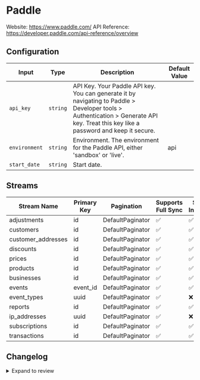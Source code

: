 # Paddle
Website: https://www.paddle.com/
API Reference: https://developer.paddle.com/api-reference/overview

## Configuration

| Input | Type | Description | Default Value |
|-------|------|-------------|---------------|
| `api_key` | `string` | API Key. Your Paddle API key. You can generate it by navigating to Paddle &gt; Developer tools &gt; Authentication &gt; Generate API key. Treat this key like a password and keep it secure. |  |
| `environment` | `string` | Environment. The environment for the Paddle API, either &#39;sandbox&#39; or &#39;live&#39;. | api |
| `start_date` | `string` | Start date.  |  |

## Streams
| Stream Name | Primary Key | Pagination | Supports Full Sync | Supports Incremental |
|-------------|-------------|------------|---------------------|----------------------|
| adjustments | id | DefaultPaginator | ✅ |  ✅  |
| customers | id | DefaultPaginator | ✅ |  ✅  |
| customer_addresses | id | DefaultPaginator | ✅ |  ✅  |
| discounts | id | DefaultPaginator | ✅ |  ✅  |
| prices | id | DefaultPaginator | ✅ |  ✅  |
| products | id | DefaultPaginator | ✅ |  ✅  |
| businesses | id | DefaultPaginator | ✅ |  ✅  |
| events | event_id | DefaultPaginator | ✅ |  ✅  |
| event_types | uuid | DefaultPaginator | ✅ |  ❌  |
| reports | id | DefaultPaginator | ✅ |  ✅  |
| ip_addresses | uuid | DefaultPaginator | ✅ |  ❌  |
| subscriptions | id | DefaultPaginator | ✅ |  ✅  |
| transactions | id | DefaultPaginator | ✅ |  ✅  |

## Changelog

<details>
  <summary>Expand to review</summary>

| Version | Date       | Pull Request                                             | Subject                                                                               |
|---------|------------|----------------------------------------------------------|---------------------------------------------------------------------------------------|
| 0.1.2   | 2025-07-10 | [62891](https://github.com/airbytehq/airbyte/pull/62891) | Remove `custom_data` property constraints and add it to `customers` stream            |
| 0.1.1   | 2025-07-05 | [62566](https://github.com/airbytehq/airbyte/pull/62566) | Update dependencies                                                                   |
| 0.1.0   | 2025-07-01 | [62479](https://github.com/airbytehq/airbyte/pull/62479) | Add adjustments stream                                                                |
| 0.0.11  | 2025-07-01 | [62461](https://github.com/airbytehq/airbyte/pull/62461) | Add constant retry backoff per Paddle API Docs                                        |
| 0.0.10  | 2025-06-28 | [62318](https://github.com/airbytehq/airbyte/pull/62318) | Update dependencies                                                                   |
| 0.0.9   | 2025-06-21 | [61917](https://github.com/airbytehq/airbyte/pull/61917) | Update dependencies                                                                   |
| 0.0.8   | 2025-06-14 | [60485](https://github.com/airbytehq/airbyte/pull/60485) | Update dependencies                                                                   |
| 0.0.7   | 2025-05-10 | [60059](https://github.com/airbytehq/airbyte/pull/60059) | Update dependencies                                                                   |
| 0.0.6   | 2025-05-04 | [59518](https://github.com/airbytehq/airbyte/pull/59518) | Update dependencies                                                                   |
| 0.0.5   | 2025-04-27 | [59085](https://github.com/airbytehq/airbyte/pull/59085) | Update dependencies                                                                   |
| 0.0.4   | 2025-04-19 | [58515](https://github.com/airbytehq/airbyte/pull/58515) | Update dependencies                                                                   |
| 0.0.3   | 2025-04-12 | [57847](https://github.com/airbytehq/airbyte/pull/57847) | Update dependencies                                                                   |
| 0.0.2   | 2025-04-05 | [57338](https://github.com/airbytehq/airbyte/pull/57338) | Update dependencies                                                                   |
| 0.0.1   | 2025-04-04 | [57003](https://github.com/airbytehq/airbyte/pull/57003) | Initial release by [@btkcodedev](https://github.com/btkcodedev) via Connector Builder |

</details>
